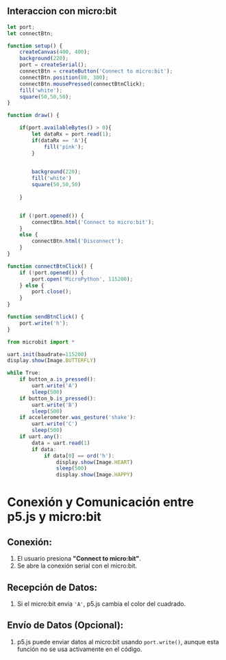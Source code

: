 ## Interaccion con micro:bit
``` js
let port;
let connectBtn;

function setup() {
    createCanvas(400, 400);
    background(220);
    port = createSerial();
    connectBtn = createButton('Connect to micro:bit');
    connectBtn.position(80, 300);
    connectBtn.mousePressed(connectBtnClick);
    fill('white');
    square(50,50,50);
}

function draw() {

    if(port.availableBytes() > 0){
        let dataRx = port.read(1);
        if(dataRx == 'A'){
            fill('pink');
        }

        
        background(220);
        fill('white')
        square(50,50,50)
      
    }


    if (!port.opened()) {
        connectBtn.html('Connect to micro:bit');
    }
    else {
        connectBtn.html('Disconnect');
    }
}

function connectBtnClick() {
    if (!port.opened()) {
        port.open('MicroPython', 115200);
    } else {
        port.close();
    }
}

function sendBtnClick() {
    port.write('h');
}
```

```js
from microbit import *

uart.init(baudrate=115200)
display.show(Image.BUTTERFLY)

while True:
    if button_a.is_pressed():
        uart.write('A')
        sleep(500)
    if button_b.is_pressed():
        uart.write('B')
        sleep(500)
    if accelerometer.was_gesture('shake'):
        uart.write('C')
        sleep(500)
    if uart.any():
        data = uart.read(1)
        if data:
            if data[0] == ord('h'):
                display.show(Image.HEART)
                sleep(500)
                display.show(Image.HAPPY)
```
# **Conexión y Comunicación entre p5.js y micro:bit**

## **Conexión:**
1. El usuario presiona **"Connect to micro:bit"**.
2. Se abre la conexión serial con el micro:bit.

## **Recepción de Datos:**
1. Si el micro:bit envía `'A'`, p5.js cambia el color del cuadrado.

## **Envío de Datos (Opcional):**
1. p5.js puede enviar datos al micro:bit usando `port.write()`, aunque esta función no se usa activamente en el código.
